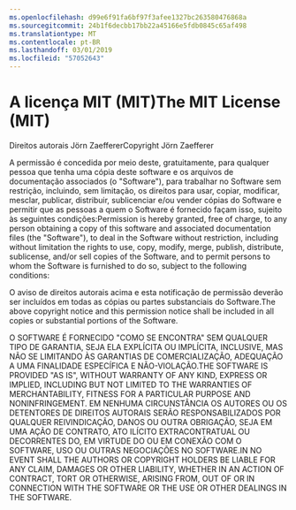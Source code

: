```yaml
---
ms.openlocfilehash: d99e6f91fa6bf97f3afee1327bc263580476868a
ms.sourcegitcommit: 24b1f6decbb17bb22a45166e5fdb0845c65af498
ms.translationtype: MT
ms.contentlocale: pt-BR
ms.lasthandoff: 03/01/2019
ms.locfileid: "57052643"
---
```

<a name="the-mit-license-mit"></a><span data-ttu-id="e0cbf-101">A licença MIT (MIT)</span><span class="sxs-lookup"><span data-stu-id="e0cbf-101">The MIT License (MIT)</span></span>
=====================

<span data-ttu-id="e0cbf-102">Direitos autorais Jörn Zaefferer</span><span class="sxs-lookup"><span data-stu-id="e0cbf-102">Copyright Jörn Zaefferer</span></span>

<span data-ttu-id="e0cbf-103">A permissão é concedida por meio deste, gratuitamente, para qualquer pessoa que tenha uma cópia deste software e os arquivos de documentação associados (o "Software"), para trabalhar no Software sem restrição, incluindo, sem limitação, os direitos para usar, copiar, modificar, mesclar, publicar, distribuir, sublicenciar e/ou vender cópias do Software e permitir que as pessoas a quem o Software é fornecido façam isso, sujeito às seguintes condições:</span><span class="sxs-lookup"><span data-stu-id="e0cbf-103">Permission is hereby granted, free of charge, to any person obtaining a copy of this software and associated documentation files (the "Software"), to deal in the Software without restriction, including without limitation the rights to use, copy, modify, merge, publish, distribute, sublicense, and/or sell copies of the Software, and to permit persons to whom the Software is furnished to do so, subject to the following conditions:</span></span>

<span data-ttu-id="e0cbf-104">O aviso de direitos autorais acima e esta notificação de permissão deverão ser incluídos em todas as cópias ou partes substanciais do Software.</span><span class="sxs-lookup"><span data-stu-id="e0cbf-104">The above copyright notice and this permission notice shall be included in all copies or substantial portions of the Software.</span></span>

<span data-ttu-id="e0cbf-105">O SOFTWARE É FORNECIDO "COMO SE ENCONTRA" SEM QUALQUER TIPO DE GARANTIA, SEJA ELA EXPLÍCITA OU IMPLÍCITA, INCLUSIVE, MAS NÃO SE LIMITANDO ÀS GARANTIAS DE COMERCIALIZAÇÃO, ADEQUAÇÃO A UMA FINALIDADE ESPECÍFICA E NÃO-VIOLAÇÃO.</span><span class="sxs-lookup"><span data-stu-id="e0cbf-105">THE SOFTWARE IS PROVIDED "AS IS", WITHOUT WARRANTY OF ANY KIND, EXPRESS OR IMPLIED, INCLUDING BUT NOT LIMITED TO THE WARRANTIES OF MERCHANTABILITY, FITNESS FOR A PARTICULAR PURPOSE AND NONINFRINGEMENT.</span></span> <span data-ttu-id="e0cbf-106">EM NENHUMA CIRCUNSTÂNCIA OS AUTORES OU OS DETENTORES DE DIREITOS AUTORAIS SERÃO RESPONSABILIZADOS POR QUALQUER REIVINDICAÇÃO, DANOS OU OUTRA OBRIGAÇÃO, SEJA EM UMA AÇÃO DE CONTRATO, ATO ILÍCITO EXTRACONTRATUAL OU DECORRENTES DO, EM VIRTUDE DO OU EM CONEXÃO COM O SOFTWARE, USO OU OUTRAS NEGOCIAÇÕES NO SOFTWARE.</span><span class="sxs-lookup"><span data-stu-id="e0cbf-106">IN NO EVENT SHALL THE AUTHORS OR COPYRIGHT HOLDERS BE LIABLE FOR ANY CLAIM, DAMAGES OR OTHER LIABILITY, WHETHER IN AN ACTION OF CONTRACT, TORT OR OTHERWISE, ARISING FROM, OUT OF OR IN CONNECTION WITH THE SOFTWARE OR THE USE OR OTHER DEALINGS IN THE SOFTWARE.</span></span>
